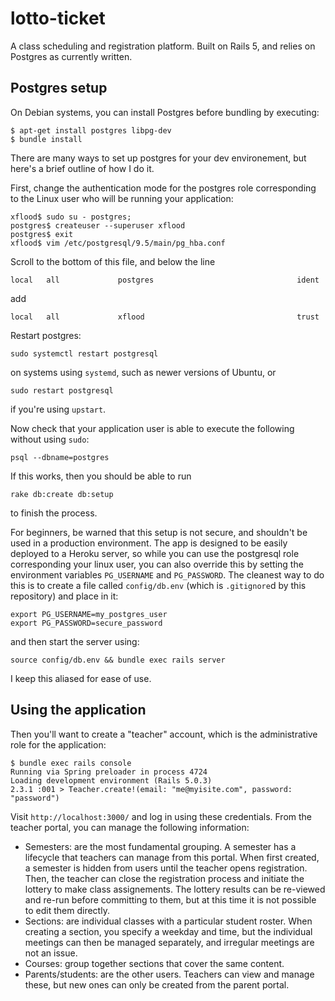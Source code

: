 # lotto-ticket

A class scheduling and registration platform. Built on Rails 5, and relies on Postgres as currently written.

## Postgres setup

On Debian systems, you can install Postgres before bundling by executing:

    $ apt-get install postgres libpg-dev
    $ bundle install

There are many ways to set up postgres for your dev environement, but here's a brief outline of how I do it.

First, change the authentication mode for the postgres role corresponding to the Linux user who will be running your application:

    xflood$ sudo su - postgres;
    postgres$ createuser --superuser xflood
    postgres$ exit
    xflood$ vim /etc/postgresql/9.5/main/pg_hba.conf

Scroll to the bottom of this file, and below the line

    local   all             postgres                                ident 

add

    local   all             xflood                                  trust

Restart postgres:

    sudo systemctl restart postgresql

on systems using `systemd`, such as newer versions of Ubuntu, or

    sudo restart postgresql

if you're using `upstart`.

Now check that your application user is able to execute the following without using `sudo`:

    psql --dbname=postgres

If this works, then you should be able to run

    rake db:create db:setup

to finish the process.

For beginners, be warned that this setup is not secure, and shouldn't be used in a production environment. The app is designed to be easily deployed to a Heroku server, so while you can use the postgresql role corresponding your linux user, you can also override this by setting the environment variables `PG_USERNAME` and `PG_PASSWORD`. The cleanest way to do this is to create a file called `config/db.env` (which is `.gitignore`d by this repository) and place in it:

    export PG_USERNAME=my_postgres_user
    export PG_PASSWORD=secure_password

and then start the server using:

    source config/db.env && bundle exec rails server

I keep this aliased for ease of use.

## Using the application 

Then you'll want to create a "teacher" account, which is the administrative role for the application:

    $ bundle exec rails console
    Running via Spring preloader in process 4724
    Loading development environment (Rails 5.0.3)
    2.3.1 :001 > Teacher.create!(email: "me@myisite.com", password: "password")

Visit `http://localhost:3000/` and log in using these credentials. From the teacher portal, you can manage the following information:

- Semesters: are the most fundamental grouping. A semester has a lifecycle that teachers can manage from this portal. When first created, a semester is hidden from users until the teacher opens registration. Then, the teacher can close the registration process and initiate the lottery to make class assignements. The lottery results can be re-viewed and re-run before committing to them, but at this time it is not possible to edit them directly.
- Sections: are individual classes with a particular student roster. When creating a section, you specify a weekday and time, but the individual meetings can then be managed separately, and irregular meetings are not an issue.
- Courses: group together sections that cover the same content.
- Parents/students: are the other users. Teachers can view and manage these, but new ones can only be created from the parent portal.


